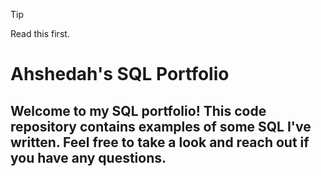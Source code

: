 > [!TIP]
> Read this first.


# Ahshedah's SQL Portfolio

## Welcome to my SQL portfolio! This code repository contains examples of some SQL I've written. Feel free to take a look and reach out if you have any questions.

